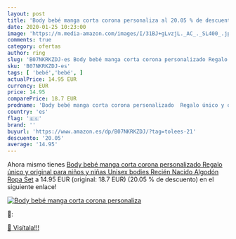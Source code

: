 ```yaml
---
layout: post
title: 'Body bebé manga corta corona personaliza al 20.05 % de descuento'
date: 2020-01-25 10:23:00
image: 'https://m.media-amazon.com/images/I/31BJ+gLvzjL._AC_._SL400_.jpg'
comments: true
category: ofertas
author: ring
slug: 'B07NKRKZDJ-es Body bebé manga corta corona personalizado Regalo único y...'
sku: 'B07NKRKZDJ-es'
tags: [ 'bebé','bebé', ]
actualPrice: 14.95 EUR
currency: EUR
price: 14.95
comparePrice: 18.7 EUR
prodname: 'Body bebé manga corta corona personalizado  Regalo único y original para niños y niñas  Unisex bodies Recién Nacido Algodón Ropa Set'
country: 'es'
flag: '🇪🇸'
brand: ''
buyurl: 'https://www.amazon.es/dp/B07NKRKZDJ/?tag=tolees-21'
descuento: '20.05'
average: '14.95'
---
```


Ahora mismo tienes [Body bebé manga corta corona personalizado  Regalo único y original para niños y niñas  Unisex bodies Recién Nacido Algodón Ropa Set](https://www.amazon.es/dp/B07NKRKZDJ/?tag=tolees-21) a 14.95 EUR (original: 18.7 EUR) (20.05 %  de descuento) en el siguiente enlace!

[![Body bebé manga corta corona personaliza](https://m.media-amazon.com/images/I/31BJ+gLvzjL._AC_._SL400_.jpg)](https://www.amazon.es/dp/B07NKRKZDJ/?tag=tolees-21)

🔎:


[🛒 Visítala!!!](https://www.amazon.es/dp/B07NKRKZDJ/?tag=tolees-21)
